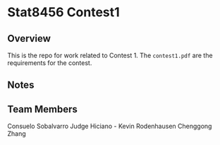 # Stat8456 Contest1

## Overview

This is the repo for work related to Contest 1. The `contest1.pdf`  are the requirements for the contest.

## Notes


## Team Members

Consuelo Sobalvarro
Judge Hiciano - 
Kevin Rodenhausen
Chenggong Zhang